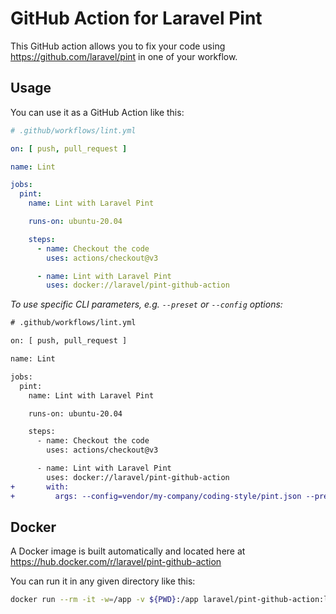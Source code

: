 # GitHub Action for Laravel Pint

This GitHub action allows you to fix your code using https://github.com/laravel/pint in one of your workflow.

## Usage

You can use it as a GitHub Action like this:

```yaml
# .github/workflows/lint.yml

on: [ push, pull_request ]

name: Lint

jobs:
  pint:
    name: Lint with Laravel Pint

    runs-on: ubuntu-20.04

    steps:
      - name: Checkout the code
        uses: actions/checkout@v3

      - name: Lint with Laravel Pint
        uses: docker://laravel/pint-github-action
```

_To use specific CLI parameters, e.g. `--preset` or `--config` options:_

```diff
# .github/workflows/lint.yml

on: [ push, pull_request ]

name: Lint

jobs:
  pint:
    name: Lint with Laravel Pint

    runs-on: ubuntu-20.04

    steps:
      - name: Checkout the code
        uses: actions/checkout@v3

      - name: Lint with Laravel Pint
        uses: docker://laravel/pint-github-action
+       with:
+         args: --config=vendor/my-company/coding-style/pint.json --preset laravel
```

## Docker

A Docker image is built automatically and located here at https://hub.docker.com/r/laravel/pint-github-action

You can run it in any given directory like this:

```sh
docker run --rm -it -w=/app -v ${PWD}:/app laravel/pint-github-action:latest
```
